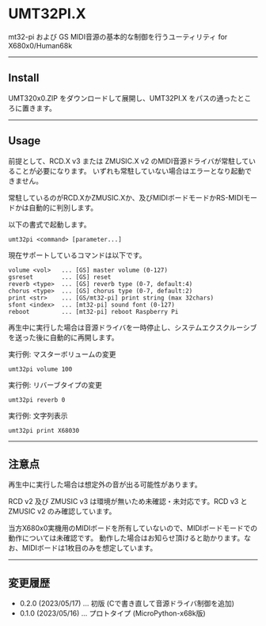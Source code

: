 # UMT32PI.X

mt32-pi および GS MIDI音源の基本的な制御を行うユーティリティ for X680x0/Human68k

---

## Install

UMT320x0.ZIP をダウンロードして展開し、UMT32PI.X をパスの通ったところに置きます。

---

## Usage

前提として、RCD.X v3 または ZMUSIC.X v2 のMIDI音源ドライバが常駐していることが必要になります。
いずれも常駐していない場合はエラーとなり起動できません。

常駐しているのがRCD.XかZMUSIC.Xか、及びMIDIボードモードかRS-MIDIモードかは自動的に判別します。

以下の書式で起動します。

    umt32pi <command> [parameter...]

現在サポートしているコマンドは以下です。

    volume <vol>   ... [GS] master volume (0-127)
    gsreset        ... [GS] reset
    reverb <type>  ... [GS] reverb type (0-7, default:4)
    chorus <type>  ... [GS] chorus type (0-7, default:2)
    print <str>    ... [GS/mt32-pi] print string (max 32chars)
    sfont <index>  ... [mt32-pi] sound font (0-127)
    reboot         ... [mt32-pi] reboot Raspberry Pi

再生中に実行した場合は音源ドライバを一時停止し、システムエクスクルーシブを送った後に自動的に再開します。

実行例: マスターボリュームの変更

    umt32pi volume 100

実行例: リバーブタイプの変更

    umt32pi reverb 0

実行例: 文字列表示

    umt32pi print X68030

---

## 注意点

再生中に実行した場合は想定外の音が出る可能性があります。

RCD v2 及び ZMUSIC v3 は環境が無いため未確認・未対応です。RCD v3 と ZMUSIC v2 のみ確認しています。

当方X680x0実機用のMIDIボードを所有していないので、MIDIボードモードでの動作については未確認です。
動作した場合はお知らせ頂けると助かります。なお、MIDIボードは1枚目のみを想定しています。

---

## 変更履歴

* 0.2.0 (2023/05/17) ... 初版 (Cで書き直して音源ドライバ制御を追加)
* 0.1.0 (2023/05/16) ... プロトタイプ (MicroPython-x68k版)